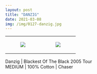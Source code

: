 ```yaml
---
layout: post
title: "DANZIG"
date: 2021-03-08
img: /img/0127-danzig.jpg
---
```




<table style="width:100%;"><tr><td style="vertical-align:top;">
      <figure class="tmblr-full" data-orig-height="2048" data-orig-width="1365" data-orig-src="https://concertshirts.netlify.app/shirts/0127/0127-01.jpg"><img src="https://64.media.tumblr.com/3694a7ec4b332011dcc60ed0a34938b6/5706738c5d9a53ac-eb/s540x810/2c6f1b1eb3ba4a8d967f4d56c4c355772c71781d.jpg" data-orig-height="2048" data-orig-width="1365" data-orig-src="https://concertshirts.netlify.app/shirts/0127/0127-01.jpg"/></figure></td>
    <td style="vertical-align:top;">
      <figure class="tmblr-full" data-orig-height="2048" data-orig-width="1365" data-orig-src="https://concertshirts.netlify.app/shirts/0127/0127-02.jpg"><img src="https://64.media.tumblr.com/b2992567b14a9771b46f990a5d617962/5706738c5d9a53ac-f4/s540x810/d6809b3ab1594d60d5aeb0650fb75b4dc541eefd.jpg" data-orig-height="2048" data-orig-width="1365" data-orig-src="https://concertshirts.netlify.app/shirts/0127/0127-02.jpg"/></figure></td>
  </tr></table><p>
  Danzig | Blackest Of The Black 2005 Tour<br/>MEDIUM | 100% Cotton | Chaser
</p>
